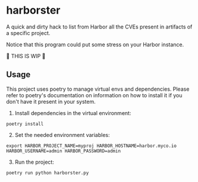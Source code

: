 # harborster

A quick and dirty hack to list from Harbor all the CVEs present in artifacts of a
specific project.

Notice that this program could put some stress on your Harbor instance.

🚧 THIS IS WIP 🚧 

## Usage

This project uses poetry to manage virtual envs and dependencies. Please refer to poetry's documentation on information on how to install it if you don't have it present in your system.

1. Install dependencies in the virtual environment:

```shell
poetry install
```

2. Set the needed environment variables:

```shell
export HARBOR_PROJECT_NAME=myproj HARBOR_HOSTNAME=harbor.myco.io HARBOR_USERNAME=admin HARBOR_PASSWORD=admin
```

3. Run the project:

```shell
poetry run python harborster.py
```

